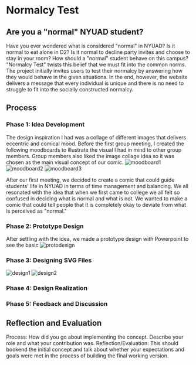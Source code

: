 # Normalcy Test
## Are you a "normal" NYUAD student?
Have you ever wondered what is considered "normal" in NYUAD? Is it normal to eat alone in D2? Is it normal to decline party invites and choose to stay in your room? How should a "normal" student behave on this campus? "Normalcy Test" twists this belief that we must fit into the common norms. The project initially invites users to test their normalcy by answering how they would behave in the given situations. In the end, however, the website delivers a message that every individual is unique and there is no need to struggle to fit into the socially constructed normalcy. 

## Process
### Phase 1: Idea Development
The design inspiration I had was a collage of different images that delivers eccentric and comical mood. Before the first group meeting, I created the following moodboards to illustrate the visual I had in mind to other group members. Group members also liked the image collage idea so it was chosen as the main visual concept of our comic. 
![moodboard1](InjooKangImages/injookang1.png)
![moodboard2](InjooKangImages/injookang2.png)
![moodboard3](InjooKangImages/injookang3.png)

After our first meeting, we decided to create a comic that could guide students' life in NYUAD in terms of time management and balancing. We all resonated with the idea that when we first came to college we all felt so confused in deciding what is normal and what is not. We wanted to make a comic that could tell people that it is completely okay to deviate from what is perceived as "normal." 


### Phase 2: Prototype Design
After settling with the idea, we made a prototype design with Powerpoint to see the basic 
![protodesign](InjooKangImages/injookang4.png)

### Phase 3: Designing SVG Files
![design1](InjooKangImages/injookang5.png)
![design2](InjooKangImages/injookang6.png)

### Phase 4: Design Realization 

### Phase 5: Feedback and Discussion

## Reflection and Evaluation 

Process: How did you go about implementing the concept. Describe your role and what your contribution was.
Reflection/Evaluation: This should bookend the initial concept and talk about whether your expectations and goals were met in the process of building the final working version.
